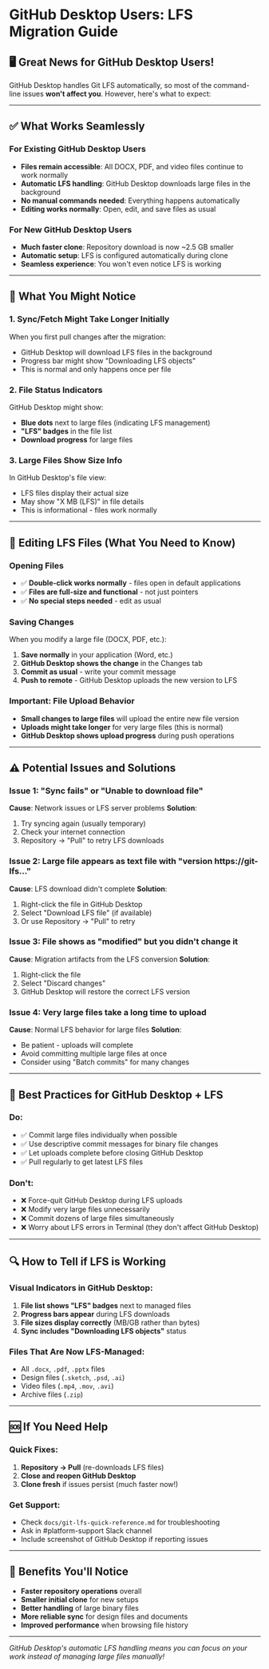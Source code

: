 # GitHub Desktop Users: LFS Migration Guide

## 🖥️ Great News for GitHub Desktop Users!

GitHub Desktop handles Git LFS automatically, so most of the command-line issues **won't affect you**. However, here's what to expect:

---

## ✅ What Works Seamlessly

### For Existing GitHub Desktop Users
- **Files remain accessible**: All DOCX, PDF, and video files continue to work normally
- **Automatic LFS handling**: GitHub Desktop downloads large files in the background
- **No manual commands needed**: Everything happens automatically
- **Editing works normally**: Open, edit, and save files as usual

### For New GitHub Desktop Users
- **Much faster clone**: Repository download is now ~2.5 GB smaller
- **Automatic setup**: LFS is configured automatically during clone
- **Seamless experience**: You won't even notice LFS is working

---

## 📱 What You Might Notice

### 1. **Sync/Fetch Might Take Longer Initially**
When you first pull changes after the migration:
- GitHub Desktop will download LFS files in the background
- Progress bar might show "Downloading LFS objects"
- This is normal and only happens once per file

### 2. **File Status Indicators**
GitHub Desktop might show:
- **Blue dots** next to large files (indicating LFS management)
- **"LFS" badges** in the file list
- **Download progress** for large files

### 3. **Large Files Show Size Info**
In GitHub Desktop's file view:
- LFS files display their actual size
- May show "X MB (LFS)" in file details
- This is informational - files work normally

---

## 🔄 Editing LFS Files (What You Need to Know)

### **Opening Files**
- ✅ **Double-click works normally** - files open in default applications
- ✅ **Files are full-size and functional** - not just pointers
- ✅ **No special steps needed** - edit as usual

### **Saving Changes**
When you modify a large file (DOCX, PDF, etc.):

1. **Save normally** in your application (Word, etc.)
2. **GitHub Desktop shows the change** in the Changes tab
3. **Commit as usual** - write your commit message
4. **Push to remote** - GitHub Desktop uploads the new version to LFS

### **Important: File Upload Behavior**
- **Small changes to large files** will upload the entire new file version
- **Uploads might take longer** for very large files (this is normal)
- **GitHub Desktop shows upload progress** during push operations

---

## ⚠️ Potential Issues and Solutions

### Issue 1: "Sync fails" or "Unable to download file"
**Cause**: Network issues or LFS server problems
**Solution**:
1. Try syncing again (usually temporary)
2. Check your internet connection
3. Repository → "Pull" to retry LFS downloads

### Issue 2: Large file appears as text file with "version https://git-lfs..."
**Cause**: LFS download didn't complete
**Solution**:
1. Right-click the file in GitHub Desktop
2. Select "Download LFS file" (if available)
3. Or use Repository → "Pull" to retry

### Issue 3: File shows as "modified" but you didn't change it
**Cause**: Migration artifacts from the LFS conversion
**Solution**:
1. Right-click the file
2. Select "Discard changes" 
3. GitHub Desktop will restore the correct LFS version

### Issue 4: Very large files take a long time to upload
**Cause**: Normal LFS behavior for large files
**Solution**: 
- Be patient - uploads will complete
- Avoid committing multiple large files at once
- Consider using "Batch commits" for many changes

---

## 🎯 Best Practices for GitHub Desktop + LFS

### **Do:**
- ✅ Commit large files individually when possible
- ✅ Use descriptive commit messages for binary file changes
- ✅ Let uploads complete before closing GitHub Desktop
- ✅ Pull regularly to get latest LFS files

### **Don't:**
- ❌ Force-quit GitHub Desktop during LFS uploads
- ❌ Modify very large files unnecessarily 
- ❌ Commit dozens of large files simultaneously
- ❌ Worry about LFS errors in Terminal (they don't affect GitHub Desktop)

---

## 🔍 How to Tell if LFS is Working

### Visual Indicators in GitHub Desktop:
1. **File list shows "LFS" badges** next to managed files
2. **Progress bars appear** during LFS downloads
3. **File sizes display correctly** (MB/GB rather than bytes)
4. **Sync includes "Downloading LFS objects"** status

### Files That Are Now LFS-Managed:
- All `.docx`, `.pdf`, `.pptx` files  
- Design files (`.sketch`, `.psd`, `.ai`)
- Video files (`.mp4`, `.mov`, `.avi`)
- Archive files (`.zip`)

---

## 🆘 If You Need Help

### Quick Fixes:
1. **Repository → Pull** (re-downloads LFS files)
2. **Close and reopen GitHub Desktop**
3. **Clone fresh** if issues persist (much faster now!)

### Get Support:
- Check `docs/git-lfs-quick-reference.md` for troubleshooting
- Ask in #platform-support Slack channel
- Include screenshot of GitHub Desktop if reporting issues

---

## 🎉 Benefits You'll Notice

- **Faster repository operations** overall
- **Smaller initial clone** for new setups  
- **Better handling** of large binary files
- **More reliable sync** for design files and documents
- **Improved performance** when browsing file history

---

*GitHub Desktop's automatic LFS handling means you can focus on your work instead of managing large files manually!*
